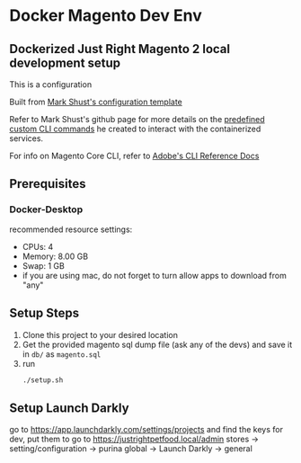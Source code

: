 # Docker Magento Dev Env
## Dockerized Just Right Magento 2 local development setup 
This is a configuration

Built from [Mark Shust's configuration template](https://github.com/markshust/docker-magento)
    
Refer to Mark Shust's github page for more details on the [predefined custom CLI commands](https://github.com/markshust/docker-magento#custom-cli-commands) he created to interact with the containerized services.

For info on Magento Core CLI, refer to [Adobe's CLI Reference Docs](https://devdocs.magento.com/guides/v2.4/reference/cli/magento.html)

## Prerequisites
### Docker-Desktop

recommended resource settings:
- CPUs: 4
- Memory: 8.00 GB
- Swap: 1 GB
- if you are using mac, do not forget to turn allow apps to download from "any"

## Setup Steps
1. Clone this project to your desired location
2. Get the provided magento sql dump file (ask any of the devs) and save it in `db/` as `magento.sql`
3. run
    ```sh
    ./setup.sh
    ```
## Setup Launch Darkly
go to https://app.launchdarkly.com/settings/projects and find the keys for dev, put them to
go to https://justrightpetfood.local/admin stores -> setting/configuration -> purina global -> Launch Darkly -> general
